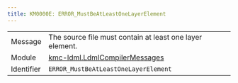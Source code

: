 ```yaml
---
title: KM0000E: ERROR_MustBeAtLeastOneLayerElement
---
```


|            |           |
|------------|---------- |
| Message    | The source file must contain at least one layer element\. |
| Module     | [kmc-ldml.LdmlCompilerMessages](kmc-ldml.ldmlcompilermessages) |
| Identifier | `ERROR_MustBeAtLeastOneLayerElement` |


